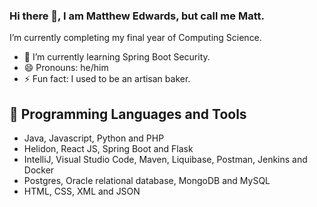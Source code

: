 ### Hi there 👋, I am Matthew Edwards, but call me Matt.

I’m currently completing my final year of Computing Science.

- 🌱 I’m currently learning Spring Boot Security.
- 😄 Pronouns: he/him
- ⚡ Fun fact: I used to be an artisan baker.


## 🧰 Programming Languages and Tools
- Java, Javascript, Python and PHP
- Helidon, React JS, Spring Boot and Flask
- IntelliJ, Visual Studio Code,  Maven, Liquibase, Postman, Jenkins and Docker
- Postgres, Oracle relational database, MongoDB and MySQL
- HTML, CSS, XML and JSON






